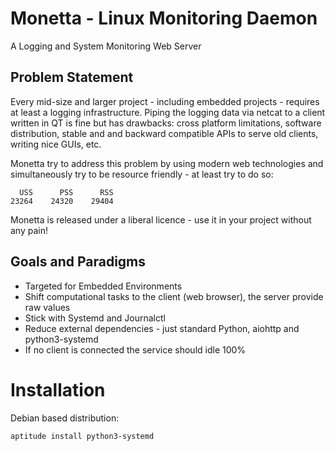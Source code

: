 # Monetta - Linux Monitoring Daemon

A Logging and System Monitoring Web Server

## Problem Statement

Every mid-size and larger project - including embedded projects - requires at
least a logging infrastructure. Piping the logging data via netcat to a client
written in QT is fine but has drawbacks: cross platform limitations, software
distribution, stable and and backward compatible APIs to serve old clients,
writing nice GUIs, etc.

Monetta try to address this problem by using modern web technologies and
simultaneously try to be resource friendly - at least try to do so:

```
  USS      PSS      RSS
23264    24320    29404
```

Monetta is released under a liberal licence - use it in your project without
any pain!

## Goals and Paradigms

- Targeted for Embedded Environments
- Shift computational tasks to the client (web browser), the server provide raw values
- Stick with Systemd and Journalctl
- Reduce external dependencies - just standard Python, aiohttp and python3-systemd
- If no client is connected the service should idle 100%

# Installation

Debian based distribution:

```
aptitude install python3-systemd
```
